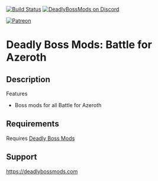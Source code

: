 [![Build Status](https://travis-ci.org/DeadlyBossMods/DBM-BfA.svg?branch=master)](https://travis-ci.org/DeadlyBossMods/DBM-BfA)
[![DeadlyBossMods on Discord](https://img.shields.io/badge/discord-DeadlyBossMods-738bd7.svg?style=flat)](https://discord.gg/DeadlyBossMods) 

[![Patreon](https://media.forgecdn.net/attachments/76/25/patreon-medium-button.png)](https://www.patreon.com/deadlybossmods)

Deadly Boss Mods: Battle for Azeroth
====================================

Description
-----------
Features
* Boss mods for all Battle for Azeroth

Requirements
------------
Requires [Deadly Boss Mods](https://curseforge.com/wow/addons/deadly-boss-mods)

Support
-------
https://deadlybossmods.com